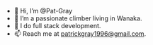 - 👋 Hi, I’m @Pat-Gray
- 👀 I’m a passionate climber living in Wanaka.
- 🌱 I do full stack development.
- 📫 Reach me at patrickgray1996@gmail.com.

<!---
Pat-Gray/Pat-Gray is a ✨ special ✨ repository because its `README.md` (this file) appears on your GitHub profile.
You can click the Preview link to take a look at your changes.
--->
